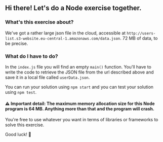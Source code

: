 ## Hi there! Let's do a Node exercise together.

### What's this exercise about?

We've got a rather large json file in the cloud, accessible at `http://users-list.s3-website.eu-central-1.amazonaws.com/data.json`. 72 MB of data, to be precise.

### What do I have to do?

In the `index.js` file you will find an empty `main()` function. You'll have to write the code to retrieve the JSON file from the url described above and save it in a local file called `userData.json`.

You can run your solution using `npm start` and you can test your solution using `npm test`.

#### ⚠️ Important detail: The maximum memory allocation size for this Node program is 64 MB. Anything more than that and the program will crash.

You're free to use whatever you want in terms of libraries or frameworks to solve this exercise.

Good luck! 💪
